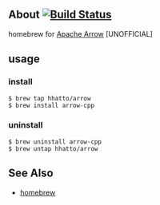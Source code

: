 ## About [![Build Status](https://travis-ci.org/hhatto/homebrew-arrow.svg?branch=master)](https://travis-ci.org/hhatto/homebrew-arrow)
homebrew for [Apache Arrow](https://arrow.apache.org/) [UNOFFICIAL]

## usage

### install
```
$ brew tap hhatto/arrow
$ brew install arrow-cpp
```

### uninstall
```
$ brew uninstall arrow-cpp
$ brew untap hhatto/arrow
```

## See Also
  * [homebrew](http://brew.sh/)
